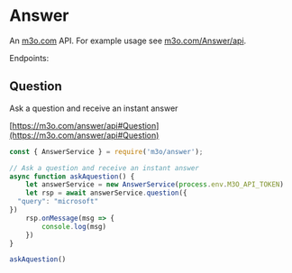 # Answer

An [m3o.com](https://m3o.com) API. For example usage see [m3o.com/Answer/api](https://m3o.com/Answer/api).

Endpoints:

## Question

Ask a question and receive an instant answer


[https://m3o.com/answer/api#Question](https://m3o.com/answer/api#Question)

```js
const { AnswerService } = require('m3o/answer');

// Ask a question and receive an instant answer
async function askAquestion() {
	let answerService = new AnswerService(process.env.M3O_API_TOKEN)
	let rsp = await answerService.question({
  "query": "microsoft"
})
	rsp.onMessage(msg => {
		console.log(msg)
	})
}

askAquestion()
```
